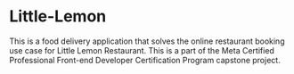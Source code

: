# Little-Lemon
This is a food delivery application that solves the online restaurant booking use case for Little Lemon Restaurant. This is a part of the Meta Certified Professional Front-end Developer Certification Program capstone project. 
